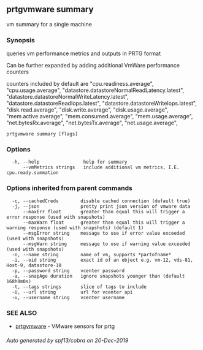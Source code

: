 ## prtgvmware summary

vm summary for a single machine

### Synopsis

queries vm performance metrics and outputs in PRTG format

Can be further expanded by adding additional VmWare performance counters

counters included by default are 
"cpu.readiness.average", "cpu.usage.average",
"datastore.datastoreNormalReadLatency.latest", "datastore.datastoreNormalWriteLatency.latest",
"datastore.datastoreReadIops.latest", "datastore.datastoreWriteIops.latest",
"disk.read.average", "disk.write.average", "disk.usage.average",
"mem.active.average", "mem.consumed.average", "mem.usage.average",
"net.bytesRx.average", "net.bytesTx.average", "net.usage.average",


```
prtgvmware summary [flags]
```

### Options

```
  -h, --help                help for summary
      --vmMetrics strings   include additional vm metrics, I.E. cpu.ready.summation
```

### Options inherited from parent commands

```
  -c, --cachedCreds        disable cached connection (default true)
  -j, --json               pretty print json version of vmware data
      --maxErr float       greater than equal this will trigger a error response (used with snapshots)
      --maxWarn float      greater than equal this will trigger a warning response (used with snapshots) (default 1)
      --msgError string    message to use if error value exceeded (used with snapshots)
      --msgWarn string     message to use if warning value exceeded (used with snapshots)
  -n, --name string        name of vm, supports *partofname*
  -i, --oid string         exact id of an object e.g. vm-12, vds-81, Host-9, datastore-10 
  -p, --password string    vcenter password
  -a, --snapAge duration   ignore snapshots younger than (default 168h0m0s)
  -t, --tags strings       slice of tags to include
  -U, --url string         url for vcenter api
  -u, --username string    vcenter username
```

### SEE ALSO

* [prtgvmware](prtgvmware.md)	 - VMware sensors for prtg

###### Auto generated by spf13/cobra on 20-Dec-2019
